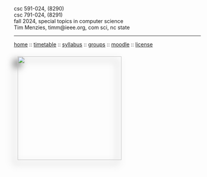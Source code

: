 <div class=wrapper>
<p>
csc 591-024, (8290)<br>
csc 791-024, (8291)<br>
fall 2024, special topics in computer science<br>
Tim Menzies, timm@ieee.org, com sci, nc state
<hr>
<a href="index.html">home</a>
:: <a href="timetable.html">timetable</a>
:: <a href="syllabus.html">syllabus</a>
:: <a href="https://docs.google.com/spreadsheets/d/17m4BWszQvmI3fINgs-C-zyAfavOta7K9qFol5yhmw8w/edit?usp=sharing">groups</a>
:: <a href="https://moodle-courses2425.wolfware.ncsu.edu/course/view.php?id=4181&bp=s">moodle</a>
:: <a href="https://github.com/txt/se4ai24/blob/main/LICENSE">license</a>  </p>
<img src="img/brain.png" align=left width=280
style="padding: 10px; padding-right: 15px; -webkit-filter: drop-shadow(-10px 10px 10px #222); filter: drop-shadow(-10px 10px 10px #222); ">


